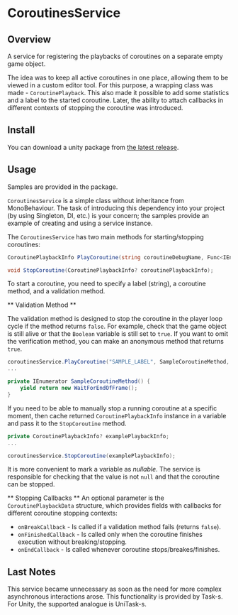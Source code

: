 # CoroutinesService

## Overview
A service for registering the playbacks of coroutines on a separate empty game object. 

The idea was to keep all active coroutines in one place, allowing them to be viewed in a custom editor tool. For this purpose, a wrapping class was made - `CoroutinePlayback`. This also made it possible to add some statistics and a label to the started coroutine. Later, the ability to attach callbacks in different contexts of stopping the coroutine was introduced.

## Install
You can download a unity package from [the latest release](../../releases).

## Usage
Samples are provided in the package. 

`CoroutinesService` is a simple class without inheritance from MonoBehaviour. The task of introducing this dependency into your project (by using Singleton, DI, etc.) is your concern; the samples provide an example of creating and using a service instance.

The `CoroutinesService` has two main methods for starting/stopping coroutines:
```cs
CoroutinePlaybackInfo PlayCoroutine(string coroutineDebugName, Func<IEnumerator> coroutineCallback, Func<bool> checkCallback, CoroutinePlaybackData data = default);

void StopCoroutine(CoroutinePlaybackInfo? coroutinePlaybackInfo);
```

To start a coroutine, you need to specify a label (string), a coroutine method, and a validation method.

** Validation Method **

The validation method is designed to stop the coroutine in the player loop cycle if the method returns `false`. For example, check that the game object is still alive or that the `Boolean` variable is still set to `true`. If you want to omit the verification method, you can make an anonymous method that returns `true`.

```cs
coroutinesService.PlayCoroutine("SAMPLE_LABEL", SampleCoroutineMethod, () => true);
...

private IEnumerator SampleCoroutineMethod() {
    yield return new WaitForEndOfFrame();
}
```

If you need to be able to manually stop a running coroutine at a specific moment, then cache returned `CoroutinePlaybackInfo` instance in a variable and pass it to the `StopCoroutine` method.

```cs
private CoroutinePlaybackInfo? examplePlaybackInfo;
...

coroutinesService.StopCoroutine(examplePlaybackInfo);
```

It is more convenient to mark a variable as *nullable*. The service is responsible for checking that the value is not `null` and that the coroutine can be stopped.

** Stopping Callbacks **
An optional parameter is the `CoroutinePlaybackData` structure, which provides fields with callbacks for different coroutine stopping contexts:
* `onBreakCallback` - Is called if a validation method fails (returns `false`).
* `onFinishedCallback` - Is called only when the coroutine finishes execution without breaking/stopping.
* `onEndCallback` - Is called whenever coroutine stops/breakes/finishes.

## Last Notes
This service became unnecessary as soon as the need for more complex asynchronous interactions arose. This functionality is provided by Task-s. For Unity, the supported analogue is UniTask-s.
